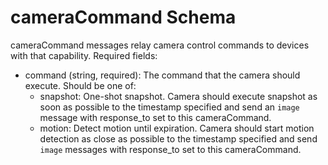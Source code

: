 # cameraCommand Schema

cameraCommand messages relay camera control commands to devices with that capability.  Required fields:

* command (string, required): The command that the camera should execute. Should be one of:
    * snapshot: One-shot snapshot.  Camera should execute snapshot as soon as possible to the timestamp specified and send an `image` message with response_to set to this cameraCommand.
    * motion: Detect motion until expiration. Camera should start motion detection as close as possible to the timestamp specified and send `image` messages with response_to set to this cameraCommand.